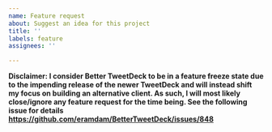 ```yaml
---
name: Feature request
about: Suggest an idea for this project
title: ''
labels: feature
assignees: ''

---
```


**Disclaimer: I consider Better TweetDeck to be in a feature freeze state due to the impending release of the newer TweetDeck and will instead shift my focus on building an alternative client. As such, I will most likely close/ignore any feature request for the time being.
See the following issue for details https://github.com/eramdam/BetterTweetDeck/issues/848**

